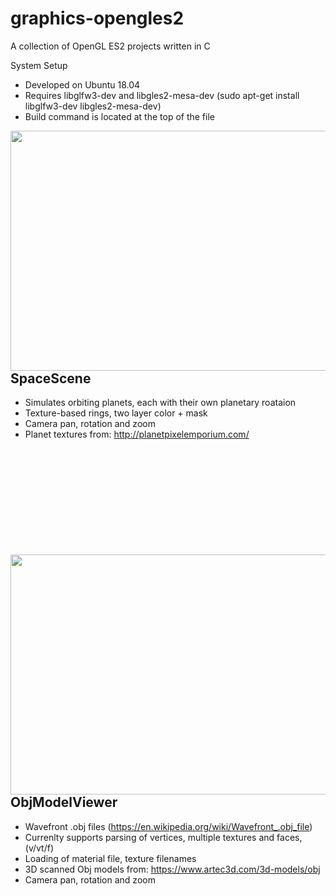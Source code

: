 <h1>graphics-opengles2</h1>

A collection of OpenGL ES2 projects written in C

System Setup
- Developed on Ubuntu 18.04
- Requires libglfw3-dev and libgles2-mesa-dev (sudo apt-get install libglfw3-dev libgles2-mesa-dev)
- Build command is located at the top of the file


<img src="https://user-images.githubusercontent.com/81455676/113638710-7aad0000-9645-11eb-9dc0-22081b768084.png" align="right" width="512" height="384">
<h2>SpaceScene</h2>

- Simulates orbiting planets, each with their own planetary roataion
- Texture-based rings, two layer color + mask
- Camera pan, rotation and zoom
- Planet textures from: http://planetpixelemporium.com/

<br>
<br>
<br>
<br>
<br>
<br>
<br>
<br>
<br>
<br>

<img src="https://user-images.githubusercontent.com/81455676/112711267-76425380-8e9d-11eb-8739-689a802de7aa.png" align="right" width="512" height="384">
<h2>ObjModelViewer</h2>

- Wavefront .obj files (https://en.wikipedia.org/wiki/Wavefront_.obj_file)
- Currenlty supports parsing of vertices, multiple textures and faces, (v/vt/f)
- Loading of material file, texture filenames
- 3D scanned Obj models from: https://www.artec3d.com/3d-models/obj 
- Camera pan, rotation and zoom
